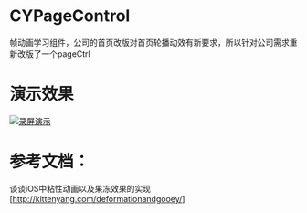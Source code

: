 # CYPageControl
帧动画学习组件，公司的首页改版对首页轮播动效有新要求，所以针对公司需求重新改版了一个pageCtrl

# 演示效果
[![录屏演示](https://youtu.be/-Tygekez1_8/0.jpg)](https://youtu.be/-Tygekez1_8)

# 参考文档：
谈谈iOS中粘性动画以及果冻效果的实现[http://kittenyang.com/deformationandgooey/]
